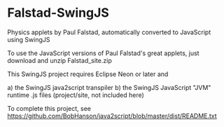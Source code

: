 # Falstad-SwingJS
Physics applets by Paul Falstad, automatically converted to JavaScript using SwingJS

To use the JavaScript versions of Paul Falstad's great applets, just download and unzip Falstad_site.zip

This SwingJS project requires Eclipse Neon or later and 

a) the SwingJS java2script transpiler
b) the SwingJS JavaScript "JVM" runtime .js files (project/site, not included here)

To complete this project, see https://github.com/BobHanson/java2script/blob/master/dist/README.txt


